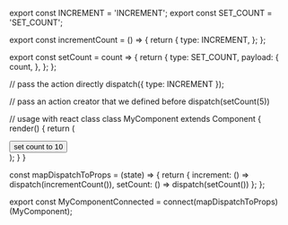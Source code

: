
export const INCREMENT = 'INCREMENT';
export const SET_COUNT = 'SET_COUNT';

export const incrementCount = () => {
    return {
        type: INCREMENT,
    };
};

export const setCount = count => {
    return {
        type: SET_COUNT,
        payload: {
            count,
        },
    };
};

// pass the action directly
dispatch({ type: INCREMENT });

// pass an action creator that we defined before
dispatch(setCount(5))

// usage with react class
class MyComponent extends Component {
    render() {
        return (
            <div>
                <button onClick={setCount(5)}>set count to 10</button>
            </div>
        );
    }
}

const mapDispatchToProps = (state) => {
    return {
        increment: () => dispatch(incrementCount()),
        setCount: () => dispatch(setCount())
    };
};

export const MyComponentConnected = connect(mapDispatchToProps)(MyComponent);
